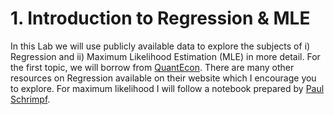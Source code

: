 # 1. Introduction to Regression & MLE 
In this Lab we will use publicly available data to explore the subjects of i) Regression and ii) Maximum Likelihood Estimation (MLE) in more detail. For the first topic, we will borrow from [QuantEcon](https://quantecon.org). There are many other resources on Regression available on their website which I encourage you to explore. For maximum likelihood I will follow a notebook prepared by [Paul Schrimpf](https://economics.ubc.ca/faculty-and-staff/paul-schrimpf/).


```{tableofcontents}
```
